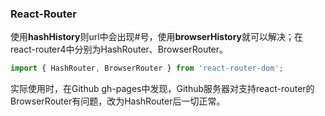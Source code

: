 ### React-Router

使用**hashHistory**则url中会出现#号，使用**browserHistory**就可以解决；在react-router4中分别为HashRouter、BrowserRouter。

```jsx
import { HashRouter, BrowserRouter } from 'react-router-dom';
```

实际使用时，在Github gh-pages中发现，Github服务器对支持react-router的BrowserRouter有问题，改为HashRouter后一切正常。

